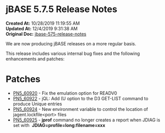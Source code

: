 # jBASE 5.7.5 Release Notes

**Created At:** 10/28/2019 11:19:55 AM  
**Updated At:** 12/4/2019 9:31:38 AM  
**Original Doc:** [jbase-575-release-notes](https://docs.jbase.com/79141-5-7-5-release-notes/jbase-575-release-notes)  


We are now producing jBASE releases on a more regular basis.

This release includes various internal bug fixes and the following enhancements and patches:

# Patches

- [PN5\_60920](./../pn5_60920) - Fix the emulation option for READV0
- [PN5\_60922](./../pn5_60922) - jQL: Add (U option to the D3 GET-LIST command to produce Unique entries
- [PN5\_60924](./../pn5_60924) - New environment variable to control the location of jagent.lockfile&lt;port&gt; files
- [PN5\_60925](./../pn5_60925) - **jprof** command no longer creates a report when JDIAG is set with  **JDIAG=profile=long:filename=xxx**


